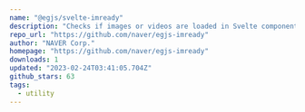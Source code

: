 ```yaml
---
name: "@egjs/svelte-imready"
description: "Checks if images or videos are loaded in Svelte components."
repo_url: "https://github.com/naver/egjs-imready"
author: "NAVER Corp."
homepage: "https://github.com/naver/egjs-imready"
downloads: 1
updated: "2023-02-24T03:41:05.704Z"
github_stars: 63
tags: 
  - utility
---
```

